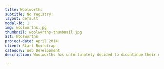 ```yaml
---
title: Woolworths
subtitle: No registry!
layout: default
modal-id: 1
img: woolworths.jpg
thumbnail: woolworths-thumbnail.jpg
alt: Woolworths
project-date: April 2014
client: Start Bootstrap
category: Web Development
description: Woolworths has unfortunately decided to dicontinue their wedding registry service as of the 31st December 2015.  Great pity, we know.  Of course shopping online is still easy and there is a Woolworths store on every corner too, so if you'd like to buy something from them you shouldn't run into too much trouble.  We can't avoid duplicates, but Woolworths does have a great exchange policy, so don't trouble yourself on that account.

---
```

